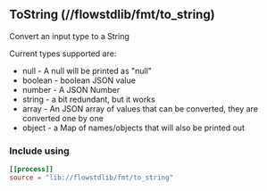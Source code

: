 ## ToString (//flowstdlib/fmt/to_string)
Convert an input type to a String

Current types supported are:
 * null - A null will be printed as "null"
 * boolean - boolean JSON value
 * number - A JSON Number
 * string - a bit redundant, but it works
 * array - An JSON array of values that can be converted, they are converted one by one
 * object - a Map of names/objects that will also be printed out
 
### Include using
```toml
[[process]]
source = "lib://flowstdlib/fmt/to_string"
```